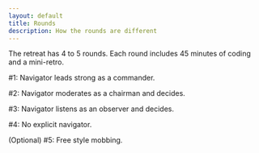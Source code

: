 ```yaml
---
layout: default
title: Rounds
description: How the rounds are different
---
```


The retreat has 4 to 5 rounds. 
Each round includes 45 minutes of coding and a mini-retro.

#1: Navigator leads strong as a commander.

#2: Navigator moderates as a chairman and decides.

#3: Navigator listens as an observer and decides.

#4: No explicit navigator.

(Optional) #5: Free style mobbing.

